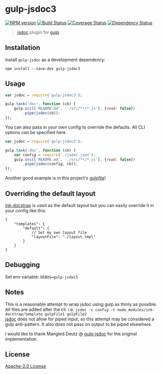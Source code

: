 # gulp-jsdoc3

[![NPM version][npm-image]][npm-url] [![Build Status][travis-image]][travis-url]  [![Coverage Status][coveralls-image]][coveralls-url] [![Dependency Status][depstat-image]][depstat-url]

> [jsdoc](https://github.com/jsdoc3/jsdoc) plugin for [gulp](https://github.com/gulpjs/gulp)

## Installation

Install `gulp-jsdoc` as a development dependency:

```shell
npm install --save-dev gulp-jsdoc3
```

## Usage

```javascript
var jsdoc = require('gulp-jsdoc3');

gulp.task('doc', function (cb) {
    gulp.src(['README.md', './src/**/*.js'], {read: false})
        .pipe(jsdoc(cb));
});
```

You can also pass in your own config to override the defaults. All CLI options can be specified here.

```javascript
var jsdoc = require('gulp-jsdoc3');

gulp.task('doc', function (cb) {
    var config = require('./jsdoc.json');
    gulp.src(['README.md', './src/**/*.js'], {read: false})
        .pipe(jsdoc(config, cb));
});
```

Another good example is in this project's [gulpfile](https://github.com/mlucool/gulp-jsdoc3/blob/master/gulpfile.js)!

## Overriding the default layout

[ink-docstrap](https://github.com/docstrap/docstrap) is used as the default layout but you can easily override it in your config like this:

```
{
    "templates": {
        "default": {
            // Set my own layout file
            "layoutFile": "./layout.tmpl"
        }
    }
}
```

## Debugging
Set env variable: ```DEBUG=gulp-jsdoc3```  

## Notes
This is a reasonable attempt to wrap jsdoc using gulp as thinly as possible. All files are added after the cli.
i.e. `jsdoc -c config -t node_modules/ink-docstrap/template gulpFile1 gulpFile2`  
[jsdoc](https://github.com/jsdoc3/jsdoc) does not allow for piped input, so this attempt may be considered a gulp
anti-pattern. It also does not pass on output to be piped elsewhere.


I would like to thank Mangled Deutz @ [gulp-jsdoc](https://github.com/jsBoot/gulp-jsdoc) for the original implementation.

License
-------------
[Apache-2.0 License](http://www.apache.org/licenses/LICENSE-2.0)

[npm-url]: https://npmjs.org/package/gulp-jsdoc3
[npm-image]: https://badge.fury.io/js/gulp-jsdoc3.png

[travis-url]: http://travis-ci.org/mlucool/gulp-jsdoc3
[travis-image]: https://secure.travis-ci.org/mlucool/gulp-jsdoc3.png?branch=master

[coveralls-url]: https://coveralls.io/github/mlucool/gulp-jsdoc3?branch=master
[coveralls-image]: https://coveralls.io/repos/mlucool/gulp-jsdoc3/badge.svg?branch=master&service=github

[depstat-url]: https://david-dm.org/mlucool/gulp-jsdoc3
[depstat-image]: https://david-dm.org/mlucool/gulp-jsdoc3.png

